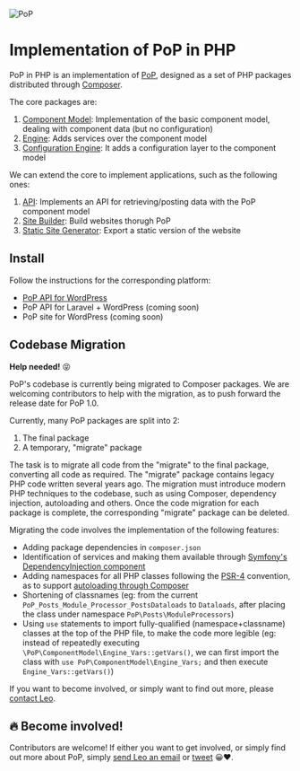 ![PoP](https://assets.getpop.org/wp-content/themes/getpop/img/pop-logo-horizontal.png)

# Implementation of PoP in PHP

PoP in PHP is an implementation of [PoP](https://github.com/leoloso/PoP), designed as a set of PHP packages distributed through [Composer](https://getcomposer.org). 

The core packages are:

1. [Component Model](https://github.com/getpop/component-model): Implementation of the basic component model, dealing with component data (but no configuration)
2. [Engine](https://github.com/getpop/engine): Adds services over the component model
3. [Configuration Engine](https://github.com/getpop/configurationengine): It adds a configuration layer to the component model

We can extend the core to implement applications, such as the following ones:

1. [API](https://github.com/getpop/api): Implements an API for retrieving/posting data with the PoP component model
3. [Site Builder](https://github.com/getpop/site-builder): Build websites thorugh PoP
4. [Static Site Generator](https://github.com/getpop/static-site-generator): Export a static version of the website

## Install

Follow the instructions for the corresponding platform:

- [PoP API for WordPress](https://github.com/leoloso/PoP-API-WP)
- PoP API for Laravel + WordPress (coming soon)
- PoP site for WordPress (coming soon)

## Codebase Migration

**Help needed!** 😝

PoP's codebase is currently being migrated to Composer packages. We are welcoming contributors to help with the migration, as to push forward the release date for PoP 1.0.

Currently, many PoP packages are split into 2:

1. The final package
2. A temporary, "migrate" package

The task is to migrate all code from the "migrate" to the final package, converting all code as required. The "migrate" package contains legacy PHP code written several years ago. The migration must introduce modern PHP techniques to the codebase, such as using Composer, dependency injection, autoloading and others. Once the code migration for each package is complete, the corresponding "migrate" package can be deleted.

Migrating the code involves the implementation of the following features:

- Adding package dependencies in `composer.json`
- Identification of services and making them available through [Symfony's DependencyInjection component](https://symfony.com/doc/current/components/dependency_injection.html)
- Adding namespaces for all PHP classes following the [PSR-4](https://www.php-fig.org/psr/psr-4/) convention, as to support [autoloading through Composer](https://getcomposer.org/doc/01-basic-usage.md#autoloading)
- Shortening of classnames (eg: from the current `PoP_Posts_Module_Processor_PostsDataloads` to `Dataloads`, after placing the class under namespace `PoP\Posts\ModuleProcessors`)
- Using `use` statements to import fully-qualified (namespace+classname) classes at the top of the PHP file, to make the code more legible (eg: instead of repeatedly executing `\PoP\ComponentModel\Engine_Vars::getVars()`, we can first import the class with `use PoP\ComponentModel\Engine_Vars;` and then execute `Engine_Vars::getVars()`)

If you want to become involved, or simply want to find out more, please [contact Leo](mailto:leo@getpop.org).

## 🔥 Become involved!

Contributors are welcome! If either you want to get involved, or simply find out more about PoP, simply [send Leo an email](mailto:leo@getpop.org) or [tweet](https://twitter.com/losoviz) 😀❤️.
